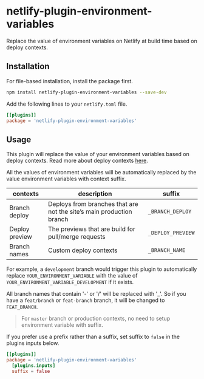 # netlify-plugin-environment-variables

Replace the value of environment variables on Netlify at build time based on deploy contexts.

## Installation

For file-based installation, install the package first.

```bash
npm install netlify-plugin-environment-variables --save-dev
```

Add the following lines to your `netlify.toml` file.

```toml
[[plugins]]
package = 'netlify-plugin-environment-variables'
```

## Usage

This plugin will replace the value of your environment variables based on deploy contexts. Read more about deploy contexts [here](https://docs.netlify.com/site-deploys/overview/#deploy-contexts).

All the values of environment variables will be automatically replaced by the value environment variables with context suffix.

| contexts        | description                                                           | suffix            |
| --------------- | --------------------------------------------------------------------- | ----------------- |
| Branch deploy   | Deploys from branches that are not the site’s main production branch  | `_BRANCH_DEPLOY`  |
| Deploy preview  | The previews that are build for pull/merge requests                   | `_DEPLOY_PREVIEW` |
| Branch names    | Custom deploy contexts                                                | `_BRANCH_NAME`    |

For example, a `development` branch would trigger this plugin to automatically replace `YOUR_ENVIRONMENT_VARIABLE` with the value of `YOUR_ENVIRONMENT_VARIABLE_DEVELOPMENT` if it exists.

All branch names that contain '-' or '/' will be replaced with '_'. So if you have a `feat/branch` or `feat-branch` branch, it will be changed to `FEAT_BRANCH`.

> For `master` branch or production contexts, no need to setup environment variable with suffix.

If you prefer use a prefix rather than a suffix, set suffix to `false` in the plugins inputs below.

```toml
[[plugins]]
package = 'netlify-plugin-environment-variables'
  [plugins.inputs]
  suffix = false
```
